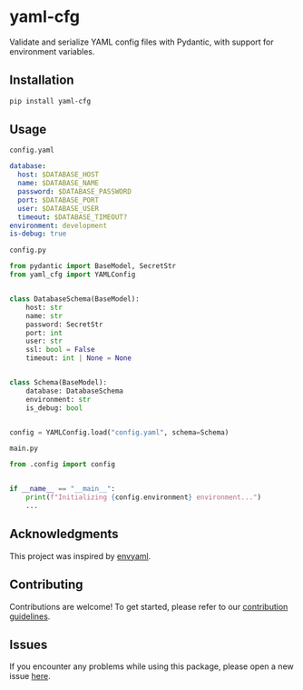 # yaml-cfg

Validate and serialize YAML config files with Pydantic, with support for environment variables.

## Installation

```bash
pip install yaml-cfg
```

## Usage

`config.yaml`
```yaml
database:
  host: $DATABASE_HOST
  name: $DATABASE_NAME
  password: $DATABASE_PASSWORD
  port: $DATABASE_PORT
  user: $DATABASE_USER
  timeout: $DATABASE_TIMEOUT?
environment: development
is-debug: true
```

`config.py`
```python
from pydantic import BaseModel, SecretStr
from yaml_cfg import YAMLConfig


class DatabaseSchema(BaseModel):
    host: str
    name: str
    password: SecretStr
    port: int
    user: str
    ssl: bool = False
    timeout: int | None = None


class Schema(BaseModel):
    database: DatabaseSchema
    environment: str
    is_debug: bool


config = YAMLConfig.load("config.yaml", schema=Schema)
```

`main.py`
```python
from .config import config


if __name__ == "__main__":
    print(f"Initializing {config.environment} environment...")
    ...
```

## Acknowledgments

This project was inspired by [envyaml](https://github.com/thesimj/envyaml).

## Contributing

Contributions are welcome! To get started, please refer to our [contribution guidelines](https://github.com/stefanofusai/yaml-cfg/blob/main/CONTRIBUTING.md).

## Issues

If you encounter any problems while using this package, please open a new issue [here](https://github.com/stefanofusai/yaml-cfg/issues).
